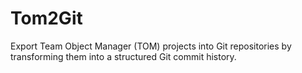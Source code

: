 # Tom2Git
Export Team Object Manager (TOM) projects into Git repositories by transforming them into a structured Git commit history.
